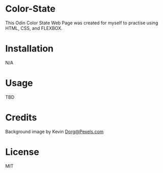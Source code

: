 # Color-State
This Odin Color State Web Page was created for myself to practise using HTML, CSS, and FLEXBOX.

# Installation
N/A

# Usage
TBD

# Credits
Background image by Kevin Dorg@Pexels.com

# License
MIT
